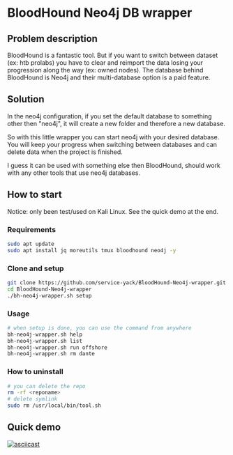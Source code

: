 # BloodHound Neo4j DB wrapper

## Problem description

BloodHound is a fantastic tool. But if you want to switch between dataset (ex: htb prolabs) you have to clear and reimport the data losing your progression along the way (ex: owned nodes). The database behind BloodHound is Neo4j and their multi-database option is a paid feature.

## Solution

In the neo4j configuration, if you set the default database to something other then "neo4j", it will create a new folder and therefore a new database.

So with this little wrapper you can start neo4j with your desired database. You will keep your progress when switching between databases and can delete data when the project is finished.

I guess it can be used with something else then BloodHound, should work with any other tools that use neo4j databases.

## How to start

Notice: only been test/used on Kali Linux. See the quick demo at the end.

### Requirements

```bash
sudo apt update
sudo apt install jq moreutils tmux bloodhound neo4j -y
```

### Clone and setup

```bash
git clone https://github.com/service-yack/BloodHound-Neo4j-wrapper.git
cd BloodHound-Neo4j-wrapper
./bh-neo4j-wrapper.sh setup
```

### Usage

```bash
# when setup is done, you can use the command from anywhere
bh-neo4j-wrapper.sh help
bh-neo4j-wrapper.sh list
bh-neo4j-wrapper.sh run offshore
bh-neo4j-wrapper.sh rm dante
```

### How to uninstall

```bash
# you can delete the repo
rm -rf <reponame>
# delete symlink
sudo rm /usr/local/bin/tool.sh
```

## Quick demo

[![asciicast](https://asciinema.org/a/YqvC6YlsqTxYH5n5lUMRkyFdB.svg)](https://asciinema.org/a/YqvC6YlsqTxYH5n5lUMRkyFdB)

